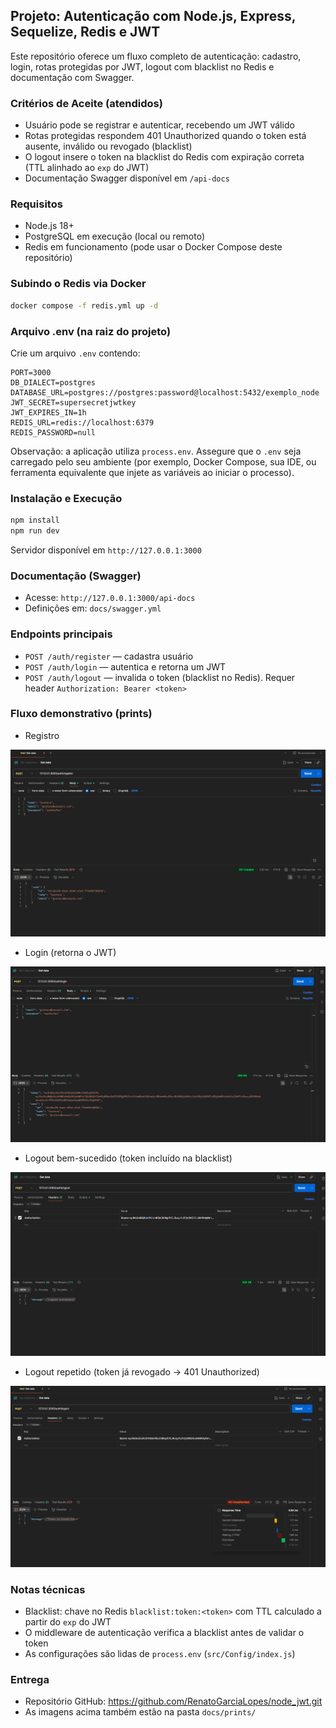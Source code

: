## Projeto: Autenticação com Node.js, Express, Sequelize, Redis e JWT

Este repositório oferece um fluxo completo de autenticação: cadastro, login, rotas protegidas por JWT, logout com blacklist no Redis e documentação com Swagger.

### Critérios de Aceite (atendidos)
- Usuário pode se registrar e autenticar, recebendo um JWT válido
- Rotas protegidas respondem 401 Unauthorized quando o token está ausente, inválido ou revogado (blacklist)
- O logout insere o token na blacklist do Redis com expiração correta (TTL alinhado ao `exp` do JWT)
- Documentação Swagger disponível em `/api-docs`

### Requisitos
- Node.js 18+
- PostgreSQL em execução (local ou remoto)
- Redis em funcionamento (pode usar o Docker Compose deste repositório)

### Subindo o Redis via Docker
```bash
docker compose -f redis.yml up -d
```

### Arquivo .env (na raiz do projeto)
Crie um arquivo `.env` contendo:
```
PORT=3000
DB_DIALECT=postgres
DATABASE_URL=postgres://postgres:password@localhost:5432/exemplo_node
JWT_SECRET=supersecretjwtkey
JWT_EXPIRES_IN=1h
REDIS_URL=redis://localhost:6379
REDIS_PASSWORD=null
```
Observação: a aplicação utiliza `process.env`. Assegure que o `.env` seja carregado pelo seu ambiente (por exemplo, Docker Compose, sua IDE, ou ferramenta equivalente que injete as variáveis ao iniciar o processo).

### Instalação e Execução
```bash
npm install
npm run dev
```
Servidor disponível em `http://127.0.0.1:3000`

### Documentação (Swagger)
- Acesse: `http://127.0.0.1:3000/api-docs`
- Definições em: `docs/swagger.yml`

### Endpoints principais
- `POST /auth/register` — cadastra usuário
- `POST /auth/login` — autentica e retorna um JWT
- `POST /auth/logout` — invalida o token (blacklist no Redis). Requer header `Authorization: Bearer <token>`

### Fluxo demonstrativo (prints)
- Registro

![register](Api_controle_usuario/docs/prints/Register.png)

- Login (retorna o JWT)

![login](Api_controle_usuario/docs/prints/login.png)

- Logout bem-sucedido (token incluído na blacklist)

![logoutComSucesso](Api_controle_usuario/docs/prints/logout1.png)

- Logout repetido (token já revogado → 401 Unauthorized)

![logoutRepetido(invalido)](Api_controle_usuario/docs/prints/logoutErro.png)

### Notas técnicas
- Blacklist: chave no Redis `blacklist:token:<token>` com TTL calculado a partir do `exp` do JWT
- O middleware de autenticação verifica a blacklist antes de validar o token
- As configurações são lidas de `process.env` (`src/Config/index.js`)

### Entrega
- Repositório GitHub: https://github.com/RenatoGarciaLopes/node_jwt.git
- As imagens acima também estão na pasta `docs/prints/`


